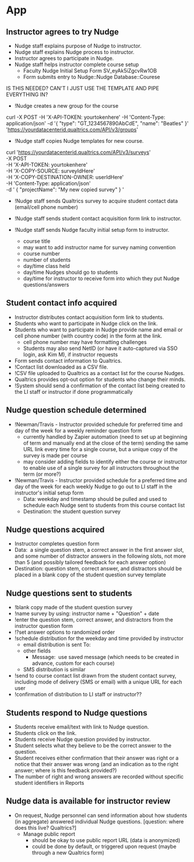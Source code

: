 # App

## Instructor agrees to try Nudge

* Nudge staff explains purpose of Nudge to instructor.
* Nudge staff explains Nudge process to instructor.
* Instructor agrees to participate in Nudge.
* Nudge staff helps instructor complete course setup
    * Faculty Nudge Initial Setup Form SV_eyAk5iZgcvRw1OB
    * Form submits entry to Nudge::Nudge Database::Courese

IS THIS NEEDED? CAN'T I JUST USE THE TEMPLATE AND PIPE EVERYTHING IN?
* !Nudge creates a new group for the course

curl -X POST -H 'X-API-TOKEN: yourtokenhere' -H 'Content-Type: application/json' -d '{
    "type": "GT_1234567890AbCdE",
    "name": "Beatles"
}' 'https://yourdatacenterid.qualtrics.com/API/v3/groups'

* !Nudge staff copies Nudge templates for new course.

curl 'https://yourdatacenterid.qualtrics.com/API/v3/surveys' \
-X POST \
-H 'X-API-TOKEN: yourtokenhere' \
-H 'X-COPY-SOURCE: surveyIdHere' \
-H 'X-COPY-DESTINATION-OWNER: userIdHere' \
-H 'Content-Type: application/json' \
-d '
    {
    	"projectName": "My new copied survey"
    }
   ' 

* !Nudge staff sends Qualtrics survey to acquire student contact data (email/cell phone number)

    

* !Nudge staff sends student contact acquisition form link to instructor.
* !Nudge staff sends Nudge faculty initial setup form to instructor.
    * course title
    * may want to add instructor name for survey naming convention
    * course number
    * number of students
    * day/time class held
    * day/time Nudges should go to students
    * day/time for instructor to receive form into which they put Nudge questions/answers

## Student contact info acquired

* Instructor distributes contact acquisition form link to students.
* Students who want to participate in Nudge click on the link.
* Students who want to participate in Nudge provide name and email or cell phone number (with country code) in the form at the link.
    * cell phone number may have formatting challenges
    * Students may also send NetID (or have it auto-captured via SSO login, ask Kim M), if instructor requests
* Form sends contact information to Qualtrics.
* !Contact list downloaded as a CSV file.
* !CSV file uploaded to Qualtrics as a contact list for the course Nudges.
* Qualtrics provides opt-out option for students who change their minds.  
* !System should send a confirmation of the contact list being created to the LI staff or instructor if done programmatically

## Nudge question schedule determined

* !Newman/Travis - Instructor provided schedule for preferred time and day of the week for a weekly reminder question form
    * currently handled by Zapier automation (need to set up at beginning of term and manually end at the close of the term) sending the same URL link every time for a single course, but a unique copy of the survey is made per course
    * may consider adding fields to identify either the course or instructor to enable use of a single survey for all instructors throughout the term (or more?)
* !Newman/Travis - Instructor provided schedule for a preferred time and day of the week for each weekly Nudge to go out to LI staff in the instructor's initial setup form
    * Data: weekday and timestamp should be pulled and used to schedule each Nudge sent to students from this course contact list
    * Destination: the student question survey

## Nudge questions acquired

* Instructor completes question form
* Data:  a single question stem, a correct answer in the first answer slot, and some number of distractor answers in the following slots, not more than 5 (and possibly tailored feedback for each answer option)
* Destination: question stem, correct answer, and distractors should be placed in a blank copy of the student question survey template

## Nudge questions sent to students

* !blank copy made of the student question survey
* !name survey by using: instructor name + "Question" + date
* !enter the question stem, correct answer, and distractors from the instructor question form
* !?set answer options to randomized order
* !schedule distribution for the weekday and time provided by instructor
    * email distribution is sent To: <contact list>
    * other fields
        * Message:  use saved message (which needs to be created in advance, custom for each course)
    * SMS distribution is similar
* !send to course contact list drawn from the student contact survey, including mode of delivery (SMS or email) with a unique URL for each user
* !confirmation of distribution to LI staff or instructor??

## Students respond to Nudge questions

* Students receive email/text with link to Nudge question.
* Students click on the link.
* Students receive Nudge question provided by instructor.
* Student selects what they believe to be the correct answer to the question.
* Student receives either confirmation that their answer was right or a notice that their answer was wrong (and an indication as to the right answer; where is this feedback provided?)
* The number of right and wrong answers are recorded without specific student identifiers in Reports

## Nudge data is available for instructor review

* On request, Nudge personnel can send information about how students (in aggregate) answered individual Nudge questions. [question: where does this live? Qualtrics?]
    * Manage public report
        * should be okay to use public report URL (data is anonymized)
        * could be done by default, or triggered upon request (maybe through a new Qualtrics form)
